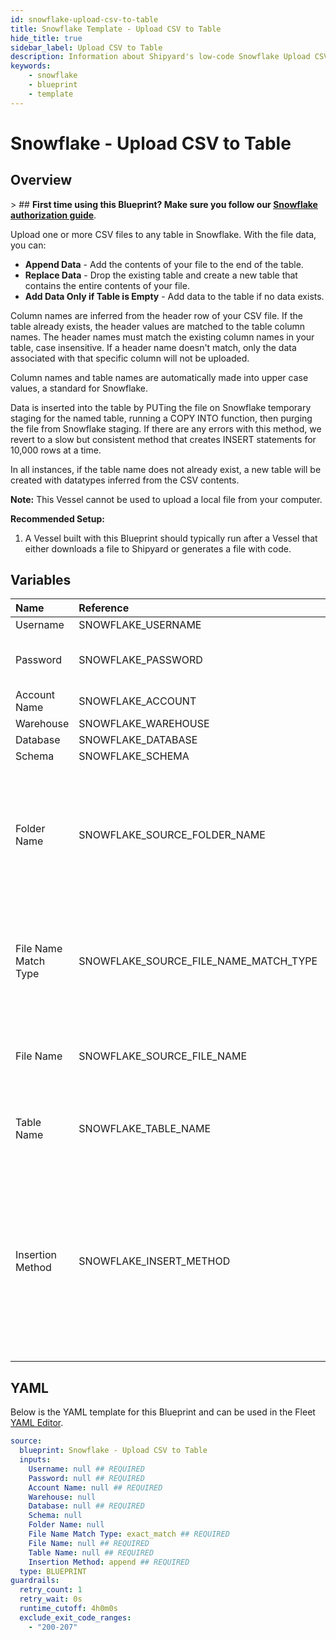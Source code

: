 ```yaml
---
id: snowflake-upload-csv-to-table
title: Snowflake Template - Upload CSV to Table
hide_title: true
sidebar_label: Upload CSV to Table
description: Information about Shipyard's low-code Snowflake Upload CSV to Table blueprint. Upload a CSV file to any table in Snowflake. With the file data, you can create a new table, overwrite the existing table, or append to the end of the table.
keywords:
    - snowflake
    - blueprint
    - template
---
```


# Snowflake - Upload CSV to Table

## Overview

&gt; ## **First time using this Blueprint? Make sure you follow our [Snowflake authorization guide](https://www.shipyardapp.com/docs/blueprint-library/snowflake/snowflake-authorization/)**.

Upload one or more CSV files to any table in Snowflake. With the file data, you can:
- **Append Data** - Add the contents of your file to the end of the table.
- **Replace Data** - Drop the existing table and create a new table that contains the entire contents of your file.
- **Add Data Only if Table is Empty** - Add data to the table if no data exists.

Column names are inferred from the header row of your CSV file. If the table already exists, the header values are matched to the table column names. The header names must match the existing column names in your table, case insensitive. If a header name doesn&#39;t match, only the data associated with that specific column will not be uploaded.

Column names and table names are automatically made into upper case values, a standard for Snowflake.

Data is inserted into the table by PUTing the file on Snowflake temporary staging for the named table, running a COPY INTO function, then purging the file from Snowflake staging. If there are any errors with this method, we revert to a slow but consistent method that creates INSERT statements for 10,000 rows at a time.

In all instances, if the table name does not already exist, a new table will be created with datatypes inferred from the CSV contents.

**Note:** This Vessel cannot be used to upload a local file from your computer.

**Recommended Setup:**

1. A Vessel built with this Blueprint should typically run after a Vessel that either downloads a file to Shipyard or generates a file with code. 




## Variables

| Name | Reference | Type | Required | Default | Options | Description |
|:---|:---|:---|:---|:---|:---|:---|
| Username | SNOWFLAKE_USERNAME | Alphanumeric | :white_check_mark: | - | - | - |
| Password | SNOWFLAKE_PASSWORD | Password | :white_check_mark: | - | - | Password for the provided username |
| Account Name | SNOWFLAKE_ACCOUNT | Alphanumeric | :white_check_mark: | - | - | - |
| Warehouse | SNOWFLAKE_WAREHOUSE | Alphanumeric | :heavy_minus_sign: | - | - | - |
| Database | SNOWFLAKE_DATABASE | Alphanumeric | :white_check_mark: | - | - | - |
| Schema | SNOWFLAKE_SCHEMA | Alphanumeric | :heavy_minus_sign: | - | - | - |
| Folder Name | SNOWFLAKE_SOURCE_FOLDER_NAME | Alphanumeric | :heavy_minus_sign: | - | - | Folder where the file to upload can be found. Leaving blank will search in the current working directory. |
| File Name Match Type | SNOWFLAKE_SOURCE_FILE_NAME_MATCH_TYPE | Select | :white_check_mark: | `exact_match` | Exact Match: `exact_match`<br></br><br></br>Regex Match: `regex_match` | Determines if the text in &#34;File Name&#34; will match to one or multiple files. |
| File Name | SNOWFLAKE_SOURCE_FILE_NAME | Alphanumeric | :white_check_mark: | - | - | Name of the file to upload to the specified table |
| Table Name | SNOWFLAKE_TABLE_NAME | Alphanumeric | :white_check_mark: | - | - | Name of the table where you want data inserted |
| Insertion Method | SNOWFLAKE_INSERT_METHOD | Select | :white_check_mark: | `append` | Append Data: `append`<br></br><br></br>Replace Data: `replace`<br></br><br></br>Add Data Only if Table is Empty: `fail` | Determines how the data in your file will be added to the table |


## YAML

Below is the YAML template for this Blueprint and can be used in the Fleet [YAML Editor](../../reference/fleets.md#yaml-editor).

```yaml
source:
  blueprint: Snowflake - Upload CSV to Table
  inputs:
    Username: null ## REQUIRED
    Password: null ## REQUIRED
    Account Name: null ## REQUIRED
    Warehouse: null 
    Database: null ## REQUIRED
    Schema: null 
    Folder Name: null 
    File Name Match Type: exact_match ## REQUIRED
    File Name: null ## REQUIRED
    Table Name: null ## REQUIRED
    Insertion Method: append ## REQUIRED
  type: BLUEPRINT
guardrails:
  retry_count: 1
  retry_wait: 0s
  runtime_cutoff: 4h0m0s
  exclude_exit_code_ranges:
    - "200-207"
```
